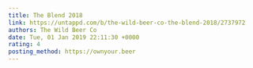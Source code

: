 ```yaml
---
title: The Blend 2018
link: https://untappd.com/b/the-wild-beer-co-the-blend-2018/2737972
authors: The Wild Beer Co
date: Tue, 01 Jan 2019 22:11:30 +0000
rating: 4
posting_method: https://ownyour.beer
---
```

